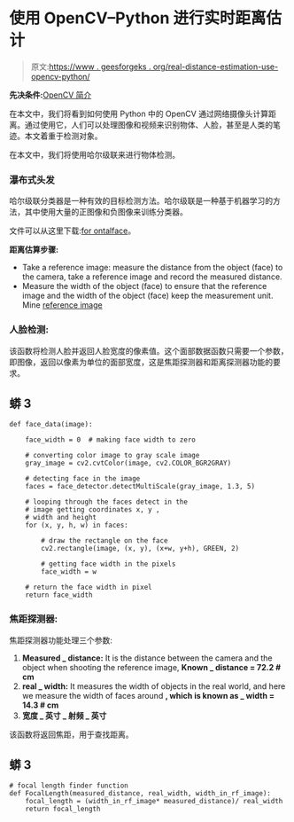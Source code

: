 # 使用 OpenCV–Python 进行实时距离估计

> 原文:[https://www . geesforgeks . org/real-distance-estimation-use-opencv-python/](https://www.geeksforgeeks.org/realtime-distance-estimation-using-opencv-python/)

**先决条件:**[OpenCV 简介](https://www.geeksforgeeks.org/introduction-to-opencv/)

在本文中，我们将看到如何使用 Python 中的 OpenCV 通过网络摄像头计算距离。通过使用它，人们可以处理图像和视频来识别物体、人脸，甚至是人类的笔迹。本文着重于检测对象。

在本文中，我们将使用哈尔级联来进行物体检测。

### 瀑布式头发

哈尔级联分类器是一种有效的目标检测方法。哈尔级联是一种基于机器学习的方法，其中使用大量的正图像和负图像来训练分类器。

文件可以从这里下载:[for ontalface](https://github.com/opencv/opencv/blob/master/data/haarcascades/haarcascade_frontalface_default.xml)。

**距离估算步骤:**

*   Take a reference image: measure the distance from the object (face) to the camera, take a reference image and record the measured distance.
*   Measure the width of the object (face) to ensure that the reference image and the width of the object (face) keep the measurement unit. Mine [reference image](https://github.com/Asadullah-Dal17/Distance_measurement_using_single_camera/blob/main/Ref_image.png)

### **人脸检测:**

该函数将检测人脸并返回人脸宽度的像素值。这个面部数据函数只需要一个参数，即图像，返回以像素为单位的面部宽度，这是焦距探测器和距离探测器功能的要求。

## 蟒 3

```
def face_data(image):

    face_width = 0  # making face width to zero

    # converting color image to gray scale image
    gray_image = cv2.cvtColor(image, cv2.COLOR_BGR2GRAY)

    # detecting face in the image
    faces = face_detector.detectMultiScale(gray_image, 1.3, 5)

    # looping through the faces detect in the
    # image getting coordinates x, y ,
    # width and height
    for (x, y, h, w) in faces:

        # draw the rectangle on the face
        cv2.rectangle(image, (x, y), (x+w, y+h), GREEN, 2)

        # getting face width in the pixels
        face_width = w

    # return the face width in pixel
    return face_width
```

### **焦距探测器:**

焦距探测器功能处理三个参数:

1.  **Measured _ distance:** It is the distance between the camera and the object when shooting the reference image, **Known _ distance = 72.2 # cm**
2.  **real _ width:** It measures the width of objects in the real world, and here we measure the width of faces around **, which is known as _ width = 14.3 # cm**
3.  **宽度 _ 英寸 _ 射频 _ 英寸**

该函数将返回焦距，用于查找距离。

## 蟒 3

```
# focal length finder function
def FocalLength(measured_distance, real_width, width_in_rf_image):
    focal_length = (width_in_rf_image* measured_distance)/ real_width
    return focal_length
```